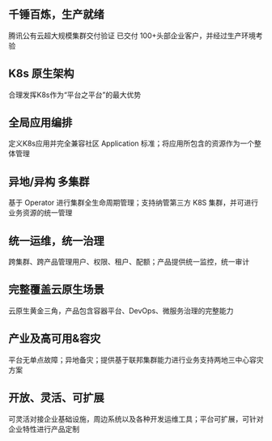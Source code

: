 ## 千锤百炼，生产就绪
腾讯公有云超大规模集群交付验证
已交付 100+头部企业客户，并经过生产环境考验

## K8s 原生架构
合理发挥K8s作为“平台之平台”的最大优势

## 全局应用编排
定义K8s应用并完全兼容社区 Application 标准；将应用所包含的资源作为一个整体管理

## 异地/异构 多集群
基于 Operator 进行集群全生命周期管理；支持纳管第三方 K8S 集群，并可进行业务资源的统一管理

## 统一运维，统一治理
跨集群、跨产品管理用户、权限、租户、配额；产品提供统一监控，统一审计

## 完整覆盖云原生场景
云原生黄金三角，产品包含容器平台、DevOps、微服务治理的完整能力

## 产业及高可用&容灾
平台无单点故障；异地备灾；提供基于联邦集群能力进行业务支持两地三中心容灾方案

## 开放、灵活、可扩展
可灵活对接企业基础设施，周边系统以及各种开发运维工具；平台可扩展，可针对企业特性进行产品定制



